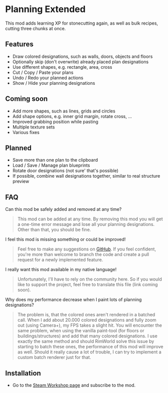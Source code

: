 # Planning Extended

This mod adds learning XP for stonecutting again, as well as bulk recipes, cutting three chunks at once.

## Features

* Draw colored designations, such as walls, doors, objects and floors
* Optionally skip (don't overwrite) already placed plan designations
* Use different shapes, e.g. rectangle, area, cross
* Cut / Copy / Paste your plans
* Undo / Redo your planned actions
* Show / Hide your planning designations

## Coming soon

* Add more shapes, such as lines, grids and circles
* Add shape options, e.g. inner grid margin, rotate cross, ...
* Improved grabbing position while pasting
* Multiple texture sets
* Various fixes

## Planned

* Save more than one plan to the clipboard
* Load / Save / Manage plan blueprints
* Rotate door designations (not sure' that's possible)
* If possible, combine wall designations together, similar to real structure preview

## FAQ

Can this mod be safely added and removed at any time?

> This mod can be added at any time. By removing this mod you will get a one-time error message and lose all your planning designations. Other than that, you should be fine.

I feel this mod is missing something or could be improved!
> Feel free to make any suggestions on [GitHub](https://github.com/Scherub/rw-planning-extended/). If you feel confident, you're more than welcome to branch the code and create a pull request for a newly implemented feature.


I really want this mod available in my native language!
> Unfortunately, I'll have to rely on the community here. So if you would like to support the project, feel free to translate this file (link coming soon).

Why does my performance decrease when I paint lots of planning designations?
> The problem is, that the colored ones aren't rendered in a batched call. When I add about 20.000 colored designations and fully zoom out (using Camera+), my FPS takes a slight hit. You will encounter the same problem, when using the vanilla paint-tool (for floors or buildings/structures) and add that many colored designations. I use exactly the same method and should RimWorld solve this issue by starting to batch these ones, the performance of this mod will improve as well. Should it really cause a lot of trouble, I can try to implement a custom batch renderer just for that.

## Installation

* Go to the [Steam Workshop page](https://steamcommunity.com/sharedfiles/filedetails/?id=2877392159) and subscribe to the mod.